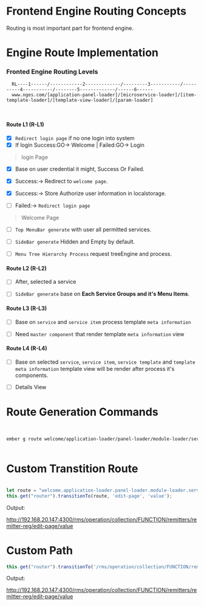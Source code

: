 # Frontend Engine Routing Concepts

Routing is most important part for frontend engine.


# Engine Route Implementation


### Fronted Engine Routing Levels

```
  RL----1------/------------2-------------/---------3-----------/----------4-----------/--------5-------------/------6------
  www.nges.com/[application-panel-loader]/[microservice-loader]/[item-template-loader]/[template-view-loader]/[param-loader]
  
  
```


#### Route L1 (R-L1)
- [X] `Redirect login page` if no one login into system
- [X] If login Success:GO-> Welcome | Failed:GO-> Login

> login Page

- [X] Base on user credential it might, Success Or Failed.
- [X] Success:-> Redirect to `welcome page`.
- [X] Success:-> Store Authorize user information in localstorage.
- [ ] Failed:-> `Redirect login page`


> Welcome Page

- [ ] `Top MenuBar generate` with user all permitted services.
- [ ] `SideBar generate` Hidden and Empty by default.
- [ ] `Menu Tree Hierarchy Process` request treeEngine and process.



#### Route L2 (R-L2)
- [ ] After, selected a service
- [ ] `SideBar generate` base on **Each Service Groups and it's Menu Items**. 


#### Route L3 (R-L3)
- [ ] Base on `service` and `service item` process template `meta information` 
- [ ] Need `master component` that render template `meta information` view
 

#### Route L4 (R-L4)
- [ ] Base on selected `service`, `service item`, `service template` and 
 `template meta information` template view will be render after process it's components.
 
- [ ] Details View 



# Route Generation Commands

```bash


ember g route welcome/application-loader/panel-loader/module-loader/service-holder-loader/menu-template-loader/submenu-template-loader/submenu-detail-template-loader/params-loader



```

# Custom Transtition Route

```javascript

let route = "welcome.application-loader.panel-loader.module-loader.service-holder-loader.menu-template-loader.submenu-template-loader.submenu-detail-template-loader.params-loader";
this.get("router").transitionTo(route, 'edit-page', 'value');

```

Output:

  http://192.168.20.147:4300/rms/operation/collection/FUNCTION/remitters/remitter-reg/edit-page/value


# Custom Path

```js
this.get("router").transitionTo('/rms/operation/collection/FUNCTION/remitters/remitter-reg/edit-page/value');
```

Output:

  http://192.168.20.147:4300/rms/operation/collection/FUNCTION/remitters/remitter-reg/edit-page/value

